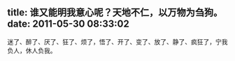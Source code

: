 title: 谁又能明我意心呢？天地不仁，以万物为刍狗。
date: 2011-05-30 08:33:02
---

迷了、醉了、厌了、狂了、烦了，悟了、开了、变了、放了、静了、疯狂了，宁我负人，休人负我。 